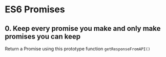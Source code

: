 # ES6 Promises

## 0. Keep every promise you make and only make promises you can keep
Return a Promise using this prototype function `getResponseFromAPI()`

